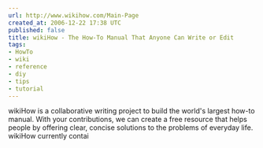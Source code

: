 ```yaml
---
url: http://www.wikihow.com/Main-Page
created_at: 2006-12-22 17:38 UTC
published: false
title: wikiHow - The How-To Manual That Anyone Can Write or Edit
tags:
- HowTo
- wiki
- reference
- diy
- tips
- tutorial
---
```


wikiHow is a collaborative writing project to build the world's largest how-to manual. With your contributions, we can create a free resource that helps people by offering clear, concise solutions to the problems of everyday life. wikiHow currently contai
